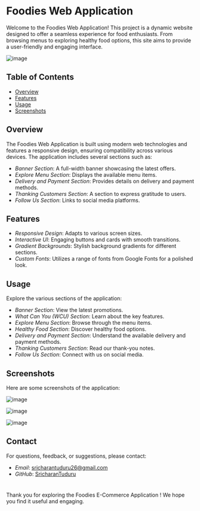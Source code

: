 # Foodies Web Application

Welcome to the Foodies Web Application! This project is a dynamic website designed to offer a seamless experience for food enthusiasts. From browsing menus to exploring healthy food options, this site aims to provide a user-friendly and engaging interface.

![image](https://github.com/user-attachments/assets/1019bc6f-d893-4f00-8635-7c0a4d739c63)

## Table of Contents

- [Overview](#overview)
- [Features](#features)
- [Usage](#usage)
- [Screenshots](#screenshots)

## Overview

The Foodies Web Application is built using modern web technologies and features a responsive design, ensuring compatibility across various devices. The application includes several sections such as:

- *Banner Section*: A full-width banner showcasing the latest offers.
- *Explore Menu Section*: Displays the available menu items.
- *Delivery and Payment Section*: Provides details on delivery and payment methods.
- *Thanking Customers Section*: A section to express gratitude to users.
- *Follow Us Section*: Links to social media platforms.

## Features

- *Responsive Design*: Adapts to various screen sizes.
- *Interactive UI*: Engaging buttons and cards with smooth transitions.
- *Gradient Backgrounds*: Stylish background gradients for different sections.
- *Custom Fonts*: Utilizes a range of fonts from Google Fonts for a polished look.

## Usage

Explore the various sections of the application:

- *Banner Section*: View the latest promotions.
- *What Can You (WCU) Section*: Learn about the key features.
- *Explore Menu Section*: Browse through the menu items.
- *Healthy Food Section*: Discover healthy food options.
- *Delivery and Payment Section*: Understand the available delivery and payment methods.
- *Thanking Customers Section*: Read our thank-you notes.
- *Follow Us Section*: Connect with us on social media.

## Screenshots

Here are some screenshots of the application:

![image](https://github.com/user-attachments/assets/296e23a5-b372-4d8a-8420-5e8a30ae0ae8)

![image](https://github.com/user-attachments/assets/7d515df4-57d1-4c13-a047-1b9da8e4fc0a)

![image](https://github.com/user-attachments/assets/3aca29f3-69b1-47eb-afca-6bee0d436650)

## Contact

For questions, feedback, or suggestions, please contact:

- *Email*: sricharantuduru26@gmail.com
- *GitHub*: [SricharanTuduru](https://github.com/SricharanTuduru)

#

Thank you for exploring the Foodies E-Commerce Application ! We hope you find it useful and engaging.
